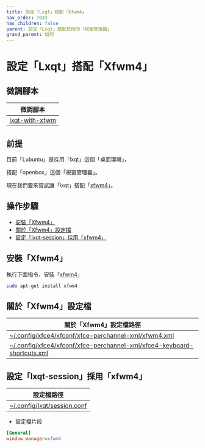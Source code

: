 ```yaml
---
title: 設定「Lxqt」搭配「Xfwm4」
nav_order: 7033
has_children: false
parent: 設定「Lxqt」搭配其他的「視窗管理器」
grand_parent: 如何
---
```



# 設定「Lxqt」搭配「Xfwm4」


## 微調腳本

| 微調腳本 |
| --- |
| [lxqt-with-xfwm](https://github.com/samwhelp/lubuntu-adjustment/tree/main/prototype/main/alternative-config/lxqt-with-xfwm/Main) |


## 前提

目前「Lubuntu」是採用「lxqt」這個「桌面環境」，

搭配「openbox」這個「視窗管理器」。

現在我們要來嘗試讓「lxqt」搭配「[xfwm4](https://samwhelp.github.io/note-about-lubuntu/read/master/window-manager/xfwm.html)」。


## 操作步驟

* [安裝「Xfwm4」](#安裝xfwm4)
* [關於「Xfwm4」設定檔](#關於xfwm4設定檔)
* [設定「lxqt-session」採用「xfwm4」](#設定lxqt-session採用xfwm4)


## 安裝「Xfwm4」

執行下面指令，安裝「[xfwm4](https://packages.ubuntu.com/noble/xfwm4)」

``` sh
sudo apt-get install xfwm4
```


## 關於「Xfwm4」設定檔

| 關於「Xfwm4」設定檔路徑 |
| --- |
| [~/.config/xfce4/xfconf/xfce-perchannel-xml/xfwm4.xml](https://github.com/samwhelp/lubuntu-adjustment/blob/main/prototype/main/alternative-config/lxqt-with-xfwm/Main/asset/overlay/etc/skel/.config/xfce4/xfconf/xfce-perchannel-xml/xfwm4.xml) |
| [~/.config/xfce4/xfconf/xfce-perchannel-xml/xfce4-keyboard-shortcuts.xml](https://github.com/samwhelp/lubuntu-adjustment/blob/main/prototype/main/alternative-config/lxqt-with-xfwm/Main/asset/overlay/etc/skel/.config/xfce4/xfconf/xfce-perchannel-xml/xfce4-keyboard-shortcuts.xml#L159-L234) |


## 設定「lxqt-session」採用「xfwm4」

| 設定檔路徑 |
| --- |
| [~/.config/lxqt/session.conf](https://github.com/samwhelp/lubuntu-adjustment/blob/main/prototype/main/alternative-config/lxqt-with-xfwm/Main/asset/overlay/etc/skel/.config/lxqt/session.conf#L3) |


* 設定檔片段

``` ini
[General]
window_manager=xfwm4
```
